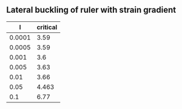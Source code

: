## Lateral buckling of ruler with strain gradient

| l      | critical |
|--------|----------|
| 0.0001 | 3.59     |
| 0.0005 | 3.59     |
| 0.001  | 3.6      |
| 0.005  | 3.63     |
| 0.01   | 3.66     |
| 0.05   | 4.463    |
| 0.1    | 6.77     |

